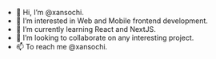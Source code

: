 - 👋 Hi, I’m @xansochi.
- 👀 I’m interested in Web and Mobile frontend development.
- 🌱 I’m currently learning React and NextJS.
- 💞️ I’m looking to collaborate on any interesting project.
- 📫 To reach me @xansochi.

<!---
xansochi/xansochi is a ✨ special ✨ repository because its `README.md` (this file) appears on your GitHub profile.
You can click the Preview link to take a look at your changes.
--->
